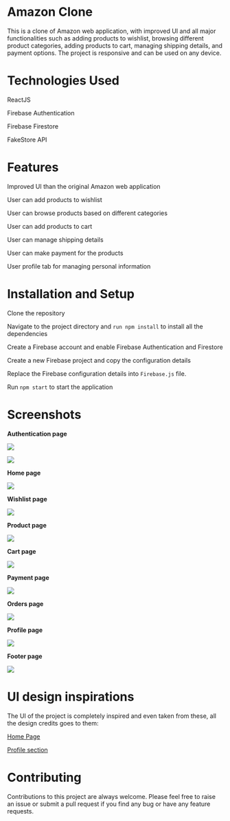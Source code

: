 # Amazon Clone


This is a clone of Amazon web application, with improved UI and all major functionalities such as adding products to wishlist, browsing different product categories, adding products to cart, managing shipping details, and payment options. The project is responsive and can be used on any device.



# Technologies Used


ReactJS

Firebase Authentication

Firebase Firestore

FakeStore API


# Features


Improved UI than the original Amazon web application

User can add products to wishlist

User can browse products based on different categories

User can add products to cart

User can manage shipping details

User can make payment for the products

User profile tab for managing personal information


# Installation and Setup


Clone the repository

Navigate to the project directory and `run npm install` to install all the dependencies

Create a Firebase account and enable Firebase Authentication and Firestore

Create a new Firebase project and copy the configuration details

Replace the Firebase configuration details into `Firebase.js` file.

Run `npm start` to start the application


# Screenshots

**Authentication page**

![](src/Project_Screenshots/registration%20page.png)

![](src/Project_Screenshots/login%20page.png)


**Home page**

![](src/Project_Screenshots/home%20page%20amazon.png)


**Wishlist page**

![](src/Project_Screenshots/wishlist%20page.png)


**Product page**

![](src/Project_Screenshots/product%20page.png)


**Cart page**

![](src/Project_Screenshots/cart%20page.png)


**Payment page**

![](src/Project_Screenshots/payment%20page.png)


**Orders page**

![](src/Project_Screenshots/order%20page.png)


**Profile page**

![](src/Project_Screenshots/profile%20page%20amazon.png)


**Footer page**

![](src/Project_Screenshots/footer%20page.png)


# UI design inspirations

The UI of the project is completely inspired and even taken from these, all the design credits goes to them:

[Home Page](https://dribbble.com/shots/15350650-Amazon-Website-Redesign-Concept)

[Profile section](https://dribbble.com/shots/20739514-Ecommerce-Account-Page-Dashboard-UXUI)


# Contributing

Contributions to this project are always welcome. Please feel free to raise an issue or submit a pull request if you find any bug or have any feature requests.
